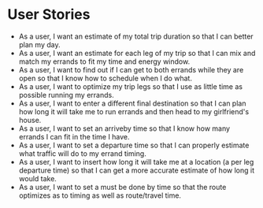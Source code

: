 # User Stories

* As a user, I want an estimate of my total trip duration so that I can better plan my day.
* As a user, I want an estimate for each leg of my trip so that I can mix and match my errands to fit my time and energy window.
* As a user, I want to find out if I can get to both errands while they are open so that I know how to schedule when I do what.
* As a user, I want to optimize my trip legs so that I use as little time as possible running my errands.
* As a user, I want to enter a different final destination so that I can plan how long it will take me to run errands and then head to my girlfriend's house.
* As a user, I want to set an arriveby time so that I know how many errands I can fit in the time I have.
* As a user, I want to set a departure time so that I can properly estimate what traffic will do to my errand timing.
* As a user, I want to insert how long it will take me at a location (a per leg departure time) so that I can get a more accurate estimate of how long it would take.
* As a user, I want to set a must be done by time so that the route optimizes as to timing as well as route/travel time.